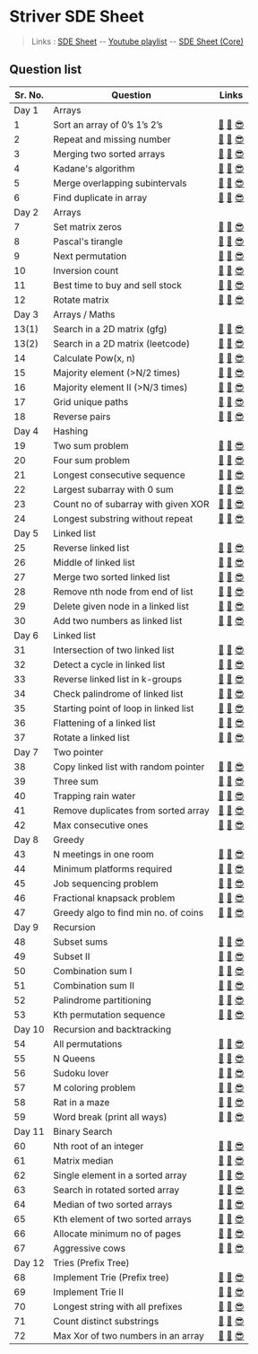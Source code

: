# Striver SDE Sheet

> Links : [SDE Sheet](https://bit.ly/takeUforward_SDE) -- [Youtube playlist](https://youtube.com/playlist?list=PLgUwDviBIf0p4ozDR_kJJkONnb1wdx2Ma) -- [SDE Sheet (Core)](https://docs.google.com/document/d/1sQlRDw6--HwyxeFL7b4kBsOG-Tz7rXMbpWNnfvJErA4/edit)

## Question list

| Sr. No. | Question | Links |
| ------- | -------- | ----- |
| Day 1 | Arrays ||
| 1 | Sort an array of 0’s 1’s 2’s | [🤔](https://leetcode.com/problems/sort-colors/) [👀](https://youtu.be/oaVa-9wmpns) [😎](https://github.com/RohitKumar-200/DSA/blob/main/Striver-sde-sheet/1_Sort_an_array_of_0_1_2.md) |
| 2 | Repeat and missing number | [🤔](https://www.geeksforgeeks.org/find-a-repeating-and-a-missing-number/) [👀](https://youtu.be/5nMGY4VUoRY) [😎](https://github.com/RohitKumar-200/DSA/blob/main/Striver-sde-sheet/2_Repeat_and_missing_number.md) |
| 3 | Merging two sorted arrays | [🤔](https://www.geeksforgeeks.org/merge-two-sorted-arrays-o1-extra-space/) [👀](https://youtu.be/hVl2b3bLzBw) [😎](https://github.com/RohitKumar-200/DSA/blob/main/Striver-sde-sheet/3_Merging_two_sorted_arrays.md) |
| 4 | Kadane's algorithm | [🤔](https://leetcode.com/problems/maximum-subarray/) [👀](https://youtu.be/w_KEocd__20) [😎](https://github.com/RohitKumar-200/DSA/blob/main/Striver-sde-sheet/4_Kadane_algorithm.md) |
| 5 | Merge overlapping subintervals | [🤔](https://leetcode.com/problems/merge-intervals/) [👀](https://youtu.be/2JzRBPFYbKE) [😎](https://github.com/RohitKumar-200/DSA/blob/main/Striver-sde-sheet/5_Merge_overlapping_subintervals.md) |
| 6 | Find duplicate in array | [🤔](https://leetcode.com/problems/find-the-duplicate-number/) [👀](https://youtu.be/32Ll35mhWg0) [😎](https://github.com/RohitKumar-200/DSA/blob/main/Striver-sde-sheet/6_Find_duplicate_in_array.md) |
| Day 2 | Arrays ||
| 7 | Set matrix zeros | [🤔](https://leetcode.com/problems/set-matrix-zeroes/) [👀](https://youtu.be/M65xBewcqcI) [😎](https://github.com/RohitKumar-200/DSA/blob/main/Striver-sde-sheet/7_Set_matrix_zeros.md) |
| 8 | Pascal's tirangle | [🤔](https://leetcode.com/problems/pascals-triangle/) [👀](https://youtu.be/6FLvhQjZqvM) [😎](https://github.com/RohitKumar-200/DSA/blob/main/Striver-sde-sheet/8_Pascal_triangle.md) |
| 9 | Next permutation | [🤔](https://leetcode.com/problems/next-permutation/) [👀](https://youtu.be/LuLCLgMElus) [😎](https://github.com/RohitKumar-200/DSA/blob/main/Striver-sde-sheet/9_Next_permutation.md) |
| 10 | Inversion count | [🤔](https://practice.geeksforgeeks.org/problems/inversion-of-array-1587115620/1#) [👀](https://youtu.be/kQ1mJlwW-c0) [😎](https://github.com/RohitKumar-200/DSA/blob/main/Striver-sde-sheet/10_Inversion_of_array.md) |
| 11 | Best time to buy and sell stock | [🤔](https://leetcode.com/problems/best-time-to-buy-and-sell-stock/) [👀](https://youtu.be/eMSfBgbiEjk) [😎](https://github.com/RohitKumar-200/DSA/blob/main/Striver-sde-sheet/11_Best_time_to_buy_and_sell_stock.md) |
| 12 | Rotate matrix | [🤔](https://leetcode.com/problems/rotate-image/) [👀](https://youtu.be/Y72QeX0Efxw) [😎](https://github.com/RohitKumar-200/DSA/blob/main/Striver-sde-sheet/12_Rotate_matrix.md) |
| Day 3 | Arrays / Maths ||
| 13(1) | Search in a 2D matrix (gfg) | [🤔](https://practice.geeksforgeeks.org/problems/search-in-a-matrix17201720/1#) [👀](https://youtu.be/ZYpYur0znng) [😎](https://github.com/RohitKumar-200/DSA/blob/main/Striver-sde-sheet/13_1_Search_in_2d_matrix_gfg.md) |
| 13(2) | Search in a 2D matrix (leetcode) | [🤔](https://leetcode.com/problems/search-a-2d-matrix/) [👀](https://youtu.be/ZYpYur0znng) [😎](https://github.com/RohitKumar-200/DSA/blob/main/Striver-sde-sheet/13_2_Search_in_2d_matrix_leetcode.md) |
| 14 | Calculate Pow(x, n) | [🤔](https://leetcode.com/problems/powx-n/) [👀](https://youtu.be/l0YC3876qxg) [😎](https://github.com/RohitKumar-200/DSA/blob/main/Striver-sde-sheet/14_Pow_x_n.md) |
| 15 | Majority element (>N/2 times) | [🤔](https://leetcode.com/problems/majority-element/) [👀](https://youtu.be/AoX3BPWNnoE) [😎](https://github.com/RohitKumar-200/DSA/blob/main/Striver-sde-sheet/15_Majority_element.md) |
| 16 | Majority element II (>N/3 times) | [🤔](https://leetcode.com/problems/majority-element-ii/) [👀](https://youtu.be/yDbkQd9t2ig) [😎](https://github.com/RohitKumar-200/DSA/blob/main/Striver-sde-sheet/16_Majority_element_II.md) |
| 17 | Grid unique paths | [🤔](https://leetcode.com/problems/unique-paths/) [👀](https://youtu.be/t_f0nwwdg5o) [😎](https://github.com/RohitKumar-200/DSA/blob/main/Striver-sde-sheet/17_Grid_unique_paths.md) |
| 18 | Reverse pairs | [🤔](https://leetcode.com/problems/reverse-pairs/) [👀](https://youtu.be/S6rsAlj_iB4) [😎](https://github.com/RohitKumar-200/DSA/blob/main/Striver-sde-sheet/18_Reverse_pairs.md) |
| Day 4 | Hashing ||
| 19 | Two sum problem | [🤔](https://leetcode.com/problems/two-sum/) [👀](https://youtu.be/dRUpbt8vHpo) [😎](https://github.com/RohitKumar-200/DSA/blob/main/Striver-sde-sheet/19_Two_sum_problem.md) |
| 20 | Four sum problem | [🤔](https://leetcode.com/problems/4sum/) [👀](https://youtu.be/4ggF3tXIAp0) [😎](https://github.com/RohitKumar-200/DSA/blob/main/Striver-sde-sheet/20_Four_sum_problem.md) |
| 21 | Longest consecutive sequence | [🤔](https://leetcode.com/problems/longest-consecutive-sequence/) [👀](https://youtu.be/qgizvmgeyUM) [😎](https://github.com/RohitKumar-200/DSA/blob/main/Striver-sde-sheet/21_Longest_consecutive_sequence.md) |
| 22 | Largest subarray with 0 sum | [🤔](https://practice.geeksforgeeks.org/problems/largest-subarray-with-0-sum/1) [👀](https://youtu.be/xmguZ6GbatA) [😎](https://github.com/RohitKumar-200/DSA/blob/main/Striver-sde-sheet/22_Largest_subarray_with_0_sum.md) |
| 23 | Count no of subarray with given XOR | [🤔](https://www.interviewbit.com/problems/subarray-with-given-xor/) [👀](https://youtu.be/lO9R5CaGRPY) [😎](https://github.com/RohitKumar-200/DSA/blob/main/Striver-sde-sheet/23_Count_no_of_subarrays_with_given_xor.md) |
| 24 | Longest substring without repeat | [🤔](https://leetcode.com/problems/longest-substring-without-repeating-characters/) [👀](https://youtu.be/qtVh-XEpsJo) [😎](https://github.com/RohitKumar-200/DSA/blob/main/Striver-sde-sheet/24_Longest_substring_without_repeat.md) |
| Day 5 | Linked list ||
| 25 | Reverse linked list | [🤔](https://leetcode.com/problems/reverse-linked-list/) [👀](https://youtu.be/iRtLEoL-r-g) [😎](https://github.com/RohitKumar-200/DSA/blob/main/Striver-sde-sheet/25_Reverse_linked_list.md) |
| 26 | Middle of linked list | [🤔](https://leetcode.com/problems/middle-of-the-linked-list/) [👀](https://youtu.be/sGdwSH8RK-o) [😎](https://github.com/RohitKumar-200/DSA/blob/main/Striver-sde-sheet/26_Find_middle_of_linked_list.md) |
| 27 | Merge two sorted linked list | [🤔](https://leetcode.com/problems/merge-two-sorted-lists/) [👀](https://youtu.be/Xb4slcp1U38) [😎](https://github.com/RohitKumar-200/DSA/blob/main/Striver-sde-sheet/27_Merge_two_sorted_linked_list.md) |
| 28 | Remove nth node from end of list | [🤔](https://leetcode.com/problems/remove-nth-node-from-end-of-list/) [👀](https://youtu.be/Lhu3MsXZy-Q) [😎](https://github.com/RohitKumar-200/DSA/blob/main/Striver-sde-sheet/28_Remove_nth_node_from_end_of_linked_list.md) |
| 29 | Delete given node in a linked list | [🤔](https://leetcode.com/problems/delete-node-in-a-linked-list/) [👀](https://youtu.be/icnp4FJdZ_c) [😎](https://github.com/RohitKumar-200/DSA/blob/main/Striver-sde-sheet/29_Delete_given_node_in_a_linked_list.md) |
| 30 | Add two numbers as linked list | [🤔](https://leetcode.com/problems/add-two-numbers/) [👀](https://youtu.be/LBVsXSMOIk4) [😎](https://github.com/RohitKumar-200/DSA/blob/main/Striver-sde-sheet/30_Add_two_numbers_as_linked_list.md) |
| Day 6 | Linked list ||
| 31 | Intersection of two linked list | [🤔](https://leetcode.com/problems/intersection-of-two-linked-lists/) [👀](https://youtu.be/u4FWXfgS8jw) [😎](https://github.com/RohitKumar-200/DSA/blob/main/Striver-sde-sheet/31_Intersection_of_two_linked_list.md) |
| 32 | Detect a cycle in linked list | [🤔](https://leetcode.com/problems/linked-list-cycle/) [👀](https://youtu.be/354J83hX7RI) [😎](https://github.com/RohitKumar-200/DSA/blob/main/Striver-sde-sheet/32_Detect_a_cycle_in_linked_list.md) |
| 33 | Reverse linked list in k-groups | [🤔](https://leetcode.com/problems/reverse-nodes-in-k-group/) [👀](https://youtu.be/Of0HPkk3JgI) [😎](https://github.com/RohitKumar-200/DSA/blob/main/Striver-sde-sheet/33_Reverse_linked_list_in_groups_of_k_size.md) |
| 34 | Check palindrome of linked list | [🤔](https://leetcode.com/problems/palindrome-linked-list/) [👀](https://youtu.be/-DtNInqFUXs) [😎](https://github.com/RohitKumar-200/DSA/blob/main/Striver-sde-sheet/34_Check_palindrome_of_linked_list.md) |
| 35 | Starting point of loop in linked list | [🤔](https://leetcode.com/problems/linked-list-cycle-ii/) [👀](https://youtu.be/QfbOhn0WZ88) [😎](https://github.com/RohitKumar-200/DSA/blob/main/Striver-sde-sheet/35_Starting_point_of_loop_in_linked_list.md) |
| 36 | Flattening of a linked list | [🤔](https://practice.geeksforgeeks.org/problems/flattening-a-linked-list/1#) [👀](https://youtu.be/ysytSSXpAI0) [😎](https://github.com/RohitKumar-200/DSA/blob/main/Striver-sde-sheet/36_Flattening_of_a_linked_list.md) |
| 37 | Rotate a linked list | [🤔](https://leetcode.com/problems/rotate-list/) [👀](https://youtu.be/9VPm6nEbVPA) [😎](https://github.com/RohitKumar-200/DSA/blob/main/Striver-sde-sheet/37_Rotate_a_linked_list.md) |
| Day 7 | Two pointer ||
| 38 | Copy linked list with random pointer | [🤔](https://leetcode.com/problems/copy-list-with-random-pointer/) [👀](https://youtu.be/VNf6VynfpdM) [😎](https://github.com/RohitKumar-200/DSA/blob/main/Striver-sde-sheet/38_Copy_linked_list_with_random_pointer.md) |
| 39 | Three sum | [🤔](https://leetcode.com/problems/3sum/) [👀](https://youtu.be/onLoX6Nhvmg) [😎](https://github.com/RohitKumar-200/DSA/blob/main/Striver-sde-sheet/39_Three_sum.md) |
| 40 | Trapping rain water | [🤔](https://leetcode.com/problems/trapping-rain-water/) [👀](https://youtu.be/m18Hntz4go8) [😎](https://github.com/RohitKumar-200/DSA/blob/main/Striver-sde-sheet/40_Trapping_rain_water.md) |
| 41 | Remove duplicates from sorted array | [🤔](https://leetcode.com/problems/remove-duplicates-from-sorted-array/) [👀](https://youtu.be/Fm_p9lJ4Z_8) [😎](https://github.com/RohitKumar-200/DSA/blob/main/Striver-sde-sheet/41_Remove_duplicates_from_sorted_array.md) |
| 42 | Max consecutive ones | [🤔](https://leetcode.com/problems/max-consecutive-ones/) [👀](https://youtu.be/Mo33MjjMlyA) [😎](https://github.com/RohitKumar-200/DSA/blob/main/Striver-sde-sheet/42_Max_consecutive_ones.md) |
| Day 8 | Greedy ||
| 43 | N meetings in one room | [🤔](https://practice.geeksforgeeks.org/problems/n-meetings-in-one-room-1587115620/1#) [👀](https://youtu.be/II6ziNnub1Q) [😎](https://github.com/RohitKumar-200/DSA/blob/main/Striver-sde-sheet/43_N_meetings_in_one_room.md) |
| 44 | Minimum platforms required | [🤔](https://practice.geeksforgeeks.org/problems/minimum-platforms-1587115620/1#) [👀](https://youtu.be/dxVcMDI7vyI) [😎](https://github.com/RohitKumar-200/DSA/blob/main/Striver-sde-sheet/44_Minimum_platforms_required_for_railway.md) |
| 45 | Job sequencing problem | [🤔](https://practice.geeksforgeeks.org/problems/job-sequencing-problem-1587115620/1#) [👀](https://youtu.be/LjPx4wQaRIs) [😎](https://github.com/RohitKumar-200/DSA/blob/main/Striver-sde-sheet/45_Job_sequencing_problem.md) |
| 46 | Fractional knapsack problem | [🤔](https://practice.geeksforgeeks.org/problems/fractional-knapsack-1587115620/1) [👀](https://youtu.be/LjPx4wQaRIs) [😎](https://github.com/RohitKumar-200/DSA/blob/main/Striver-sde-sheet/46_Fractional_knapsack_problem.md) |
| 47 | Greedy algo to find min no. of coins | [🤔](https://practice.geeksforgeeks.org/problems/number-of-coins1824/1) [👀](https://youtu.be/mVg9CfJvayM) [😎](https://github.com/RohitKumar-200/DSA/blob/main/Striver-sde-sheet/47_Greedy_algo_to_find_min_no_of_coins.md) |
| Day 9 | Recursion ||
| 48 | Subset sums | [🤔](https://practice.geeksforgeeks.org/problems/subset-sums2234/1#) [👀](https://youtu.be/rYkfBRtMJr8) [😎](https://github.com/RohitKumar-200/DSA/blob/main/Striver-sde-sheet/48_Subset_sums.md) |
| 49 | Subset II | [🤔](https://leetcode.com/problems/subsets-ii/) [👀](https://youtu.be/RIn3gOkbhQE) [😎](https://github.com/RohitKumar-200/DSA/blob/main/Striver-sde-sheet/49_Subset_II.md) |
| 50 | Combination sum I | [🤔](https://leetcode.com/problems/combination-sum/) [👀](https://youtu.be/OyZFFqQtu98) [😎](https://github.com/RohitKumar-200/DSA/blob/main/Striver-sde-sheet/50_Combination_sum_I.md) |
| 51 | Combination sum II | [🤔](https://leetcode.com/problems/combination-sum-ii/) [👀](https://youtu.be/G1fRTGRxXU8) [😎](https://github.com/RohitKumar-200/DSA/blob/main/Striver-sde-sheet/51_Combinatin_sum_II.md) |
| 52 | Palindrome partitioning | [🤔](https://leetcode.com/problems/palindrome-partitioning/) [👀](https://youtu.be/WBgsABoClE0) [😎](https://github.com/RohitKumar-200/DSA/blob/main/Striver-sde-sheet/52_Palindrome_partitioning.md) |
| 53 | Kth permutation sequence | [🤔](https://leetcode.com/problems/permutation-sequence/) [👀](https://youtu.be/wT7gcXLYoao) [😎](https://github.com/RohitKumar-200/DSA/blob/main/Striver-sde-sheet/53_Kth_Permutation_sequence.md) |
| Day 10 | Recursion and backtracking ||
| 54 | All permutations | [🤔](https://leetcode.com/problems/permutations/) [👀](https://youtu.be/f2ic2Rsc9pU) [😎](https://github.com/RohitKumar-200/DSA/blob/main/Striver-sde-sheet/54_All_permutations.md) |
| 55 | N Queens | [🤔](https://leetcode.com/problems/n-queens/) [👀](https://youtu.be/i05Ju7AftcM) [😎](https://github.com/RohitKumar-200/DSA/blob/main/Striver-sde-sheet/55_N_Queens.md) |
| 56 | Sudoku lover | [🤔](https://leetcode.com/problems/sudoku-solver/) [👀](https://youtu.be/FWAIf_EVUKE) [😎](https://github.com/RohitKumar-200/DSA/blob/main/Striver-sde-sheet/56_Sudoku_lover.md) |
| 57 | M coloring problem | [🤔](https://practice.geeksforgeeks.org/problems/m-coloring-problem-1587115620/1#) [👀](https://youtu.be/wuVwUK25Rfc) [😎](https://github.com/RohitKumar-200/DSA/blob/main/Striver-sde-sheet/57_M_coloring_problem.md) |
| 58 | Rat in a maze | [🤔](https://practice.geeksforgeeks.org/problems/rat-in-a-maze-problem/1#) [👀](https://youtu.be/bLGZhJlt4y0) [😎](https://github.com/RohitKumar-200/DSA/blob/main/Striver-sde-sheet/58_Rat_in_a_maze.md) |
| 59 | Word break (print all ways) | [🤔](https://practice.geeksforgeeks.org/problems/word-break-part-23249/1#) [👀]() [😎](https://github.com/RohitKumar-200/DSA/blob/main/Striver-sde-sheet/59_Word_break_print_all_ways.md) |
| Day 11 | Binary Search ||
| 60 | Nth root of an integer | [🤔](https://practice.geeksforgeeks.org/problems/find-nth-root-of-m5843/1) [👀](https://youtu.be/WjpswYrS2nY) [😎](https://github.com/RohitKumar-200/DSA/blob/main/Striver-sde-sheet/60_Nth_root_of_an_integer.md) |
| 61 | Matrix median | [🤔](https://www.interviewbit.com/problems/matrix-median/) [👀](https://youtu.be/63fPPOdIr2c) [😎](https://github.com/RohitKumar-200/DSA/blob/main/Striver-sde-sheet/61_matrix_median.md) |
| 62 | Single element in a sorted array | [🤔](https://leetcode.com/problems/single-element-in-a-sorted-array/) [👀](https://youtu.be/PzszoiY5XMQ) [😎](https://github.com/RohitKumar-200/DSA/blob/main/Striver-sde-sheet/62_Single_element_in_a_sorted_array.md) |
| 63 | Search in rotated sorted array | [🤔](https://leetcode.com/problems/search-in-rotated-sorted-array/) [👀](https://youtu.be/r3pMQ8-Ad5s) [😎](https://github.com/RohitKumar-200/DSA/blob/main/Striver-sde-sheet/63_Search_in_rotated_sorted_array.md) |
| 64 | Median of two sorted arrays | [🤔](https://leetcode.com/problems/median-of-two-sorted-arrays/) [👀](https://youtu.be/NTop3VTjmxk) [😎](https://github.com/RohitKumar-200/DSA/blob/main/Striver-sde-sheet/64_Median_of_two_sorted_arrays.md) |
| 65 | Kth element of two sorted arrays | [🤔](https://practice.geeksforgeeks.org/problems/k-th-element-of-two-sorted-array1317/1#) [👀](https://youtu.be/nv7F4PiLUzo) [😎](https://github.com/RohitKumar-200/DSA/blob/main/Striver-sde-sheet/65_Kth_element_of_two_sorted_arrays.md) |
| 66 | Allocate minimum no of pages | [🤔](https://www.interviewbit.com/problems/allocate-books/) [👀](https://youtu.be/gYmWHvRHu-s) [😎](https://github.com/RohitKumar-200/DSA/blob/main/Striver-sde-sheet/66_Allocate_minimum_no_of_pages.md) |
| 67 | Aggressive cows | [🤔](https://www.spoj.com/problems/AGGRCOW/) [👀](https://youtu.be/wSOfYesTBRk) [😎](https://github.com/RohitKumar-200/DSA/blob/main/Striver-sde-sheet/67_Aggressive_cows.md) |
| Day 12 | Tries (Prefix Tree) ||
| 68 | Implement Trie (Prefix tree) | [🤔](https://leetcode.com/problems/implement-trie-prefix-tree/) [👀](https://youtu.be/dBGUmUQhjaM) [😎](https://github.com/RohitKumar-200/DSA/blob/main/Striver-sde-sheet/68_Implement_trie.md) |
| 69 | Implement Trie II | [🤔](https://www.codingninjas.com/codestudio/problems/implement-trie_1387095) [👀](https://youtu.be/K5pcpkEMCN0) [😎](https://github.com/RohitKumar-200/DSA/blob/main/Striver-sde-sheet/69_Implement_trie_II.md) |
| 70 | Longest string with all prefixes | [🤔](https://www.codingninjas.com/codestudio/problems/complete-string_2687860) [👀](https://youtu.be/AWnBa91lThI) [😎](https://github.com/RohitKumar-200/DSA/blob/main/Striver-sde-sheet/70_Longest_string_with_all_prefixes.md) |
| 71 | Count distinct substrings | [🤔](https://www.codingninjas.com/codestudio/problems/count-distinct-substrings_985292) [👀](https://youtu.be/RV0QeTyHZxo) [😎](https://github.com/RohitKumar-200/DSA/blob/main/Striver-sde-sheet/71_Count_distinct_substrings.md) |
| 72 | Max Xor of two numbers in an array | [🤔](https://leetcode.com/problems/maximum-xor-of-two-numbers-in-an-array/) [👀](https://youtu.be/EIhAwfHubE8) [😎](https://github.com/RohitKumar-200/DSA/blob/main/Striver-sde-sheet/72_Max_xor_of_two_numbers_in_an_array.md) |
